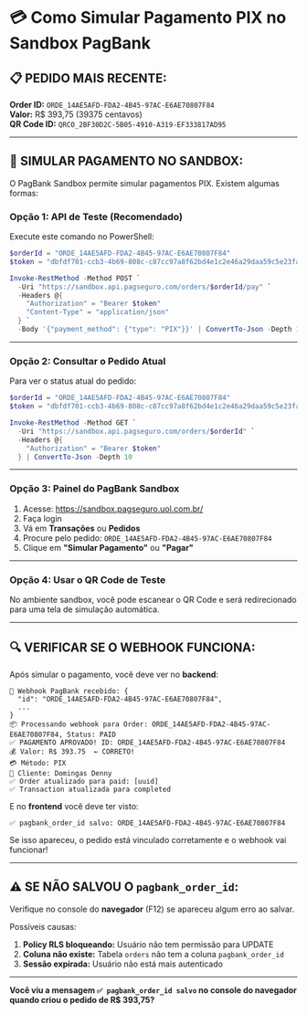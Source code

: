 # 💳 Como Simular Pagamento PIX no Sandbox PagBank

## 📋 PEDIDO MAIS RECENTE:

**Order ID:** `ORDE_14AE5AFD-FDA2-4B45-97AC-E6AE70807F84`  
**Valor:** R$ 393,75 (39375 centavos)  
**QR Code ID:** `QRCO_2BF30D2C-5B05-4910-A319-EF333817AD95`

---

## 🎯 SIMULAR PAGAMENTO NO SANDBOX:

O PagBank Sandbox permite simular pagamentos PIX. Existem algumas formas:

### **Opção 1: API de Teste (Recomendado)**

Execute este comando no PowerShell:

```powershell
$orderId = "ORDE_14AE5AFD-FDA2-4B45-97AC-E6AE70807F84"
$token = "dbfdf701-ccb3-4b69-808c-c87cc97a8f62bd4e1c2e46a29daa59c5e23fa9bbb073a6da-03c0-48c6-a249-213a12d814b3"

Invoke-RestMethod -Method POST `
  -Uri "https://sandbox.api.pagseguro.com/orders/$orderId/pay" `
  -Headers @{
    "Authorization" = "Bearer $token"
    "Content-Type" = "application/json"
  } `
  -Body '{"payment_method": {"type": "PIX"}}' | ConvertTo-Json -Depth 10
```

---

### **Opção 2: Consultar o Pedido Atual**

Para ver o status atual do pedido:

```powershell
$orderId = "ORDE_14AE5AFD-FDA2-4B45-97AC-E6AE70807F84"
$token = "dbfdf701-ccb3-4b69-808c-c87cc97a8f62bd4e1c2e46a29daa59c5e23fa9bbb073a6da-03c0-48c6-a249-213a12d814b3"

Invoke-RestMethod -Method GET `
  -Uri "https://sandbox.api.pagseguro.com/orders/$orderId" `
  -Headers @{
    "Authorization" = "Bearer $token"
  } | ConvertTo-Json -Depth 10
```

---

### **Opção 3: Painel do PagBank Sandbox**

1. Acesse: https://sandbox.pagseguro.uol.com.br/
2. Faça login
3. Vá em **Transações** ou **Pedidos**
4. Procure pelo pedido: `ORDE_14AE5AFD-FDA2-4B45-97AC-E6AE70807F84`
5. Clique em **"Simular Pagamento"** ou **"Pagar"**

---

### **Opção 4: Usar o QR Code de Teste**

No ambiente sandbox, você pode escanear o QR Code e será redirecionado para uma tela de simulação automática.

---

## 🔍 VERIFICAR SE O WEBHOOK FUNCIONA:

Após simular o pagamento, você deve ver no **backend**:

```
🔔 Webhook PagBank recebido: {
  "id": "ORDE_14AE5AFD-FDA2-4B45-97AC-E6AE70807F84",
  ...
}
📦 Processando webhook para Order: ORDE_14AE5AFD-FDA2-4B45-97AC-E6AE70807F84, Status: PAID
✅ PAGAMENTO APROVADO! ID: ORDE_14AE5AFD-FDA2-4B45-97AC-E6AE70807F84
💰 Valor: R$ 393.75  ← CORRETO!
💳 Método: PIX
👤 Cliente: Domingas Denny
✅ Order atualizado para paid: [uuid]
✅ Transaction atualizada para completed
```

E no **frontend** você deve ter visto:
```
✅ pagbank_order_id salvo: ORDE_14AE5AFD-FDA2-4B45-97AC-E6AE70807F84
```

Se isso apareceu, o pedido está vinculado corretamente e o webhook vai funcionar!

---

## ⚠️ SE NÃO SALVOU O `pagbank_order_id`:

Verifique no console do **navegador** (F12) se apareceu algum erro ao salvar.

Possíveis causas:
1. **Policy RLS bloqueando:** Usuário não tem permissão para UPDATE
2. **Coluna não existe:** Tabela `orders` não tem a coluna `pagbank_order_id`
3. **Sessão expirada:** Usuário não está mais autenticado

---

**Você viu a mensagem `✅ pagbank_order_id salvo` no console do navegador quando criou o pedido de R$ 393,75?**

